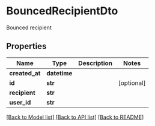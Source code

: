 # BouncedRecipientDto

Bounced recipient
## Properties
Name | Type | Description | Notes
------------ | ------------- | ------------- | -------------
**created_at** | **datetime** |  | 
**id** | **str** |  | [optional] 
**recipient** | **str** |  | 
**user_id** | **str** |  | 

[[Back to Model list]](../README#documentation-for-models) [[Back to API list]](../README#documentation-for-api-endpoints) [[Back to README]](../README)


